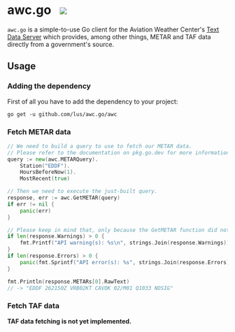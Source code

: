 # awc.go &nbsp; [![](https://pkg.go.dev/badge/github.com/lus/awc.go/awc.svg)](https://pkg.go.dev/github.com/lus/awc.go/awc)

`awc.go` is a simple-to-use Go client for the Aviation Weather Center's [Text Data Server](https://aviationweather.gov/dataserver)
which provides, among other things, METAR and TAF data directly from a government's source.

## Usage

### Adding the dependency

First of all you have to add the dependency to your project:

```
go get -u github.com/lus/awc.go/awc
```

### Fetch METAR data

```go
// We need to build a query to use to fetch our METAR data.
// Please refer to the documentation on pkg.go.dev for more information.
query := new(awc.METARQuery).
	Station("EDDF").
	HoursBeforeNow(1).
	MostRecent(true)

// Then we need to execute the just-built query.
response, err := awc.GetMETAR(query)
if err != nil {
	panic(err)
}

// Please keep in mind that, only because the GetMETAR function did not return any error, the request may still be flawed. 
if len(response.Warnings) > 0 {
	fmt.Printf("API warning(s): %s\n", strings.Join(response.Warnings)))
}
if len(response.Errors) > 0 {
	panic(fmt.Sprintf("API error(s): %s", strings.Join(response.Errors)))
}

fmt.Println(response.METARs[0].RawText)
// -> "EDDF 262150Z VRB02KT CAVOK 02/M01 Q1033 NOSIG"
```

### Fetch TAF data

**TAF data fetching is not yet implemented.**
